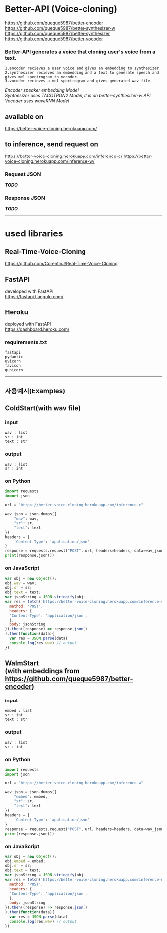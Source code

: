 Better-API (Voice-cloning)
=============
https://github.com/queque5987/better-encoder    
https://github.com/queque5987/better-synthesizer-w   
https://github.com/queque5987/better-synthesizer   
https://github.com/queque5987/better-vocoder    

### Better-API generates a voice that cloning user's voice from a text.
    1.encoder recieves a user voice and gives an embedding to synthesizer.
    2.synthesizer recieves an embedding and a text to generate speech and gives mel spectrogram to vocoder.   
    3.vocoder recieves a mel spectrogram and gives generated wav file.   
       
*Encoder speaker embedding Model*   
*Synthesizer uses TACOTRON2 Model; it is on better-synthesizer-w API*   
*Vocoder uses waveRNN Model*   
    
## available on
https://better-voice-cloning.herokuapp.com/
## to inference, send request on
https://better-voice-cloning.herokuapp.com/inference-c/
https://better-voice-cloning.herokuapp.com/inference-w/

### Request JSON
   ***TODO***
### Response JSON
   ***TODO***
   
* * *
# used libraries
## Real-Time-Voice-Cloning
https://github.com/CorentinJ/Real-Time-Voice-Cloning

## FastAPI   
developed with FastAPI   
https://fastapi.tiangolo.com/   

## Heroku
deployed with FastAPI   
https://dashboard.heroku.com/

### requirements.txt
    fastapi
    pydantic
    uvicorn
    favicon
    gunicorn

-----
## 사용예시(Examples) 

## ColdStart(with wav file)

### input
    wav : list   
    sr : int   
    text : str   
### output
    wav : list   
    sr : int   
    
### on Python
```python
import requests
import json

url = "https://better-voice-cloning.herokuapp.com/inference-c"

wav_json = json.dumps({
    "wav": wav,
    "sr": sr,
    "text": text
})
headers = {
    'Content-Type': 'application/json'
}
response = requests.request("POST", url, headers=headers, data=wav_json)
print(response.json())
```

### on JavaScript
```javascript
var obj = new Object();
obj.wav = wav;
obj.sr = sr;
obj.text = text;
var jsonString = JSON.stringify(obj)
var res = fetch('https://better-voice-cloning.herokuapp.com/inference-c', {
  method: 'POST',
  headers: {
  'Content-Type': 'application/json',
  },
  body: jsonString
}).then((response) => response.json()
).then(function(data){
  var res = JSON.parse(data)
  console.log(res.wav) // output
})
```

## WalmStart <br> (with embeddings from https://github.com/queque5987/better-encoder)

### input
    embed : list   
    sr : int   
    text : str   
### output
    wav : list   
    sr : int   
    
### on Python
```python
import requests
import json

url = "https://better-voice-cloning.herokuapp.com/inference-w"

wav_json = json.dumps({
    "embed": embed,
    "sr": sr,
    "text": text
})
headers = {
    'Content-Type': 'application/json'
}
response = requests.request("POST", url, headers=headers, data=wav_json)
print(response.json())
```

### on JavaScript
```javascript
var obj = new Object();
obj.embed = embed;
obj.sr = sr;
obj.text = text;
var jsonString = JSON.stringify(obj)
var res = fetch('https://better-voice-cloning.herokuapp.com/inference-w', {
  method: 'POST',
  headers: {
  'Content-Type': 'application/json',
  },
  body: jsonString
}).then((response) => response.json()
).then(function(data){
  var res = JSON.parse(data)
  console.log(res.wav) // output
})
```
